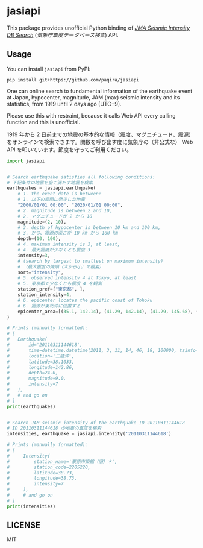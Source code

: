 # jasiapi

This package provides unofficial Python binding of *[JMA Seismic Intensity DB Search][SIDB]*
(*気象庁震度データベース検索*) API.

[SIDB]: https://www.data.jma.go.jp/svd/eqdb/data/shindo/index.php

## Usage

You can install `jasiapi` from PyPI:

```shell
pip install git+https://github.com/paqira/jasiapi
```

One can online search to fundamental information of the earthquake event at Japan,
hypocenter, magnitude, JAM (max) seismic intensity and its statistics,
from 1919 until 2 days ago (UTC+9).

Please use this with restraint,
because it calls Web API every calling function and this is unofficial.

1919 年から 2 日前までの地震の基本的な情報（震度、マグニチュード、震源）をオンラインで検索できます。関数を呼び出す度に気象庁の（非公式な）
Web API を叩いています。節度を守ってご利用ください。

```python
import jasiapi


# Search earthquake satisfies all following conditions:
# 下記条件の地震を全て満たす地震を検索
earthquakes = jasiapi.earthquake(
    # 1. the event date is between:
    # 1. 以下の期間に発災した地震
    "2000/01/01 00:00", "2020/01/01 00:00",
    # 2. magnitude is between 2 and 10,
    # 2. マグニチュードが 2 から 10 
    magnitude=(2, 10),
    # 3. depth of hypocenter is between 10 km and 100 km,
    # 3. かつ、震源の深さが 10 km から 100 km 
    depth=(10, 100),
    # 4. maximum intensity is 3, at least,
    # 4. 最大震度が少なくとも震度 3
    intensity=3,
    # (search by largest to smallest on maximum intensity)
    # （最大震度の降順（大から小）で検索）
    sort="intensity",
    # 5. observed intensity 4 at Tokyo, at least
    # 5. 東京都で少なくとも震度 4 を観測
    station_pref=["東京都", ],
    station_intensity=4,
    # 6. epicenter locates the pacific coast of Tohoku
    # 6. 震源が東北沖に位置する
    epicenter_area=[(35.1, 142.14), (41.29, 142.14), (41.29, 145.68), (35.1, 145.68)],
)

# Prints (manually formatted):
# [
#   Earthquake(
#       id='20110311144618',
#       time=datetime.datetime(2011, 3, 11, 14, 46, 18, 100000, tzinfo=UTC+9),
#       location='三陸沖',
#       latitude=38.1033,
#       longitude=142.86,
#       depth=24.0,
#       magnitude=9.0,
#       intensity=7
#   ),
#   # and go on
# ]
print(earthquakes)


# Search JAM seismic intensity of the earthquake ID 20110311144618
# ID 20110311144618 の地震の震度を検索
intensities, earthquake = jasiapi.intensity('20110311144618')

# Prints (manually formatted):
# [
#     Intensity(
#         station_name='栗原市築館（旧）＊',
#         station_code=2205220,
#         latitude=38.73,
#         longitude=38.73,
#         intensity=7
#     ),
#     # and go on
# ]
print(intensities)
```

## LICENSE

MIT
